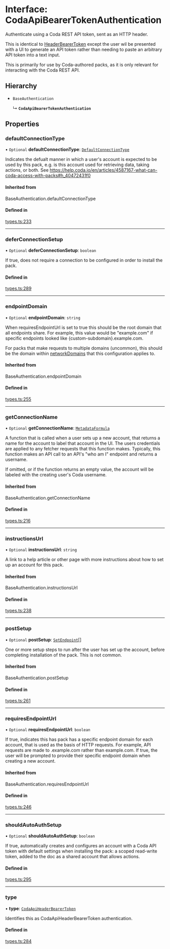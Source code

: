 # Interface: CodaApiBearerTokenAuthentication

Authenticate using a Coda REST API token, sent as an HTTP header.

This is identical to [HeaderBearerToken](../enums/AuthenticationType.md#headerbearertoken) except the user wil be presented
with a UI to generate an API token rather than needing to paste an arbitrary API
token into a text input.

This is primarily for use by Coda-authored packs, as it is only relevant for interacting with the
Coda REST API.

## Hierarchy

- `BaseAuthentication`

  ↳ **`CodaApiBearerTokenAuthentication`**

## Properties

### defaultConnectionType

• `Optional` **defaultConnectionType**: [`DefaultConnectionType`](../enums/DefaultConnectionType.md)

Indicates the defualt manner in which a user's account is expected to be used by this pack,
e.g. is this account used for retrieving data, taking actions, or both.
See https://help.coda.io/en/articles/4587167-what-can-coda-access-with-packs#h_40472431f0

#### Inherited from

BaseAuthentication.defaultConnectionType

#### Defined in

[types.ts:233](https://github.com/coda/packs-sdk/blob/main/types.ts#L233)

___

### deferConnectionSetup

• `Optional` **deferConnectionSetup**: `boolean`

If true, does not require a connection to be configured in
order to install the pack.

#### Defined in

[types.ts:289](https://github.com/coda/packs-sdk/blob/main/types.ts#L289)

___

### endpointDomain

• `Optional` **endpointDomain**: `string`

When requiresEndpointUrl is set to true this should be the root domain that all endpoints share.
For example, this value would be "example.com" if specific endpoints looked like {custom-subdomain}.example.com.

For packs that make requests to multiple domains (uncommon), this should be the domain within
[networkDomains](PackDefinition.md#networkdomains) that this configuration applies to.

#### Inherited from

BaseAuthentication.endpointDomain

#### Defined in

[types.ts:255](https://github.com/coda/packs-sdk/blob/main/types.ts#L255)

___

### getConnectionName

• `Optional` **getConnectionName**: [`MetadataFormula`](../types/MetadataFormula.md)

A function that is called when a user sets up a new account, that returns a name for
the account to label that account in the UI. The users credentials are applied to any
fetcher requests that this function makes. Typically, this function makes an API call
to an API's "who am I" endpoint and returns a username.

If omitted, or if the function returns an empty value, the account will be labeled
with the creating user's Coda username.

#### Inherited from

BaseAuthentication.getConnectionName

#### Defined in

[types.ts:216](https://github.com/coda/packs-sdk/blob/main/types.ts#L216)

___

### instructionsUrl

• `Optional` **instructionsUrl**: `string`

A link to a help article or other page with more instructions about how to set up an account for this pack.

#### Inherited from

BaseAuthentication.instructionsUrl

#### Defined in

[types.ts:238](https://github.com/coda/packs-sdk/blob/main/types.ts#L238)

___

### postSetup

• `Optional` **postSetup**: [`SetEndpoint`](SetEndpoint.md)[]

One or more setup steps to run after the user has set up the account, before completing installation of the pack.
This is not common.

#### Inherited from

BaseAuthentication.postSetup

#### Defined in

[types.ts:261](https://github.com/coda/packs-sdk/blob/main/types.ts#L261)

___

### requiresEndpointUrl

• `Optional` **requiresEndpointUrl**: `boolean`

If true, indicates this has pack has a specific endpoint domain for each account, that is used
as the basis of HTTP requests. For example, API requests are made to <custom-subdomain>.example.com
rather than example.com. If true, the user will be prompted to provide their specific endpoint domain
when creating a new account.

#### Inherited from

BaseAuthentication.requiresEndpointUrl

#### Defined in

[types.ts:246](https://github.com/coda/packs-sdk/blob/main/types.ts#L246)

___

### shouldAutoAuthSetup

• `Optional` **shouldAutoAuthSetup**: `boolean`

If true, automatically creates and configures an account with a Coda API token with
default settings when installing the pack: a scoped read-write token, added to the doc
as a shared account that allows actions.

#### Defined in

[types.ts:295](https://github.com/coda/packs-sdk/blob/main/types.ts#L295)

___

### type

• **type**: [`CodaApiHeaderBearerToken`](../enums/AuthenticationType.md#codaapiheaderbearertoken)

Identifies this as CodaApiHeaderBearerToken authentication.

#### Defined in

[types.ts:284](https://github.com/coda/packs-sdk/blob/main/types.ts#L284)
